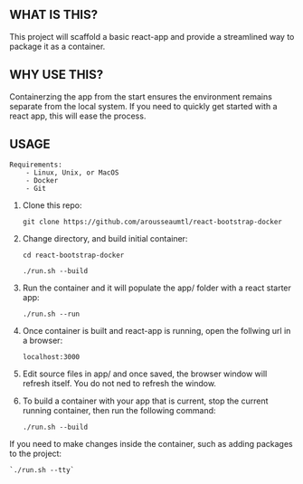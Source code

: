 ## WHAT IS THIS?

This project will scaffold a basic react-app and provide a streamlined way to package it as a container.

## WHY USE THIS?

Containerzing the app from the start ensures the environment remains separate from the local system.
If you need to quickly get started with a react app, this will ease the process.

## USAGE

    Requirements:
        - Linux, Unix, or MacOS
        - Docker
        - Git

1. Clone this repo:

   `git clone https://github.com/arousseaumtl/react-bootstrap-docker`

2. Change directory, and build initial container:

    `cd react-bootstrap-docker`

    `./run.sh --build`

3. Run the container and it will populate the app/ folder with a react starter app:

    `./run.sh --run`

4. Once container is built and react-app is running, open the follwing url in a browser:

    `localhost:3000`

6. Edit source files in app/ and once saved, the browser window will refresh itself. You do not ned to refresh the window.

7. To build a container with your app that is current, stop the current running container, then run the following command:

    `./run.sh --build`


If you need to make changes inside the container, such as adding packages to the project:

    `./run.sh --tty`

